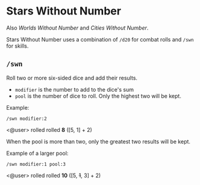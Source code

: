 # Stars Without Number

Also *Worlds Without Number* and *Cities Without Number*.

Stars Without Number uses a combination of `/d20` for combat rolls and `/swn` for skills.

## `/swn`

Roll two or more six-sided dice and add their results.

* `modifier` is the number to add to the dice's sum
* `pool` is the number of dice to roll. Only the highest two will be kept.

<!-- panels:start -->
<!-- panels:title -->
Example:
<!-- div:left-panel -->
```invocation
/swn modifier:2
```
<!-- div:right-panel -->
<@user> rolled rolled **8** ([5, 1] + 2)
<!-- panels:end -->

When the pool is more than two, only the greatest two results will be kept.

<!-- panels:start -->
<!-- panels:title -->
Example of a larger pool:
<!-- div:left-panel -->
```invocation
/swn modifier:1 pool:3
```
<!-- div:right-panel -->
<@user> rolled rolled **10** ([5, ~~1~~, 3] + 2)
<!-- panels:end -->
